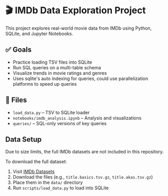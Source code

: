 # 🎬 IMDb Data Exploration Project

This project explores real-world movie data from IMDb using Python, SQLite, and Jupyter Notebooks.

## ✅ Goals
- Practice loading TSV files into SQLite
- Run SQL queries on a multi-table schema
- Visualize trends in movie ratings and genres
- Uses sqlite's auto indexing for queries, could use parallelization platforms to speed up queries

## 📎 Files
- `load_data.py` – TSV to SQLite loader
- `notebooks/imdb_analysis.ipynb` – Analysis and visualizations
- `queries/` – SQL-only versions of key queries

## Data Setup

Due to size limits, the full IMDb datasets are not included in this repository.

To download the full dataset:

1. Visit [IMDb Datasets](https://developer.imdb.com/non-commercial-datasets/)
2. Download the files (e.g., `title.basics.tsv.gz`, `title.akas.tsv.gz`)
3. Place them in the `data/` directory
4. Run `scripts/load_data.py` to load into SQLite
